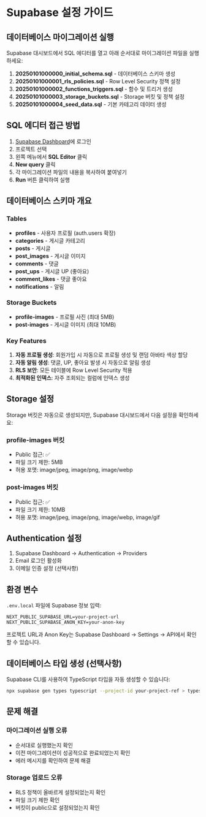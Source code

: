 # Supabase 설정 가이드

## 데이터베이스 마이그레이션 실행

Supabase 대시보드에서 SQL 에디터를 열고 아래 순서대로 마이그레이션 파일을 실행하세요:

1. **20250101000000_initial_schema.sql** - 데이터베이스 스키마 생성
2. **20250101000001_rls_policies.sql** - Row Level Security 정책 설정
3. **20250101000002_functions_triggers.sql** - 함수 및 트리거 생성
4. **20250101000003_storage_buckets.sql** - Storage 버킷 및 정책 설정
5. **20250101000004_seed_data.sql** - 기본 카테고리 데이터 생성

## SQL 에디터 접근 방법

1. [Supabase Dashboard](https://supabase.com/dashboard)에 로그인
2. 프로젝트 선택
3. 왼쪽 메뉴에서 **SQL Editor** 클릭
4. **New query** 클릭
5. 각 마이그레이션 파일의 내용을 복사하여 붙여넣기
6. **Run** 버튼 클릭하여 실행

## 데이터베이스 스키마 개요

### Tables

- **profiles** - 사용자 프로필 (auth.users 확장)
- **categories** - 게시글 카테고리
- **posts** - 게시글
- **post_images** - 게시글 이미지
- **comments** - 댓글
- **post_ups** - 게시글 UP (좋아요)
- **comment_likes** - 댓글 좋아요
- **notifications** - 알림

### Storage Buckets

- **profile-images** - 프로필 사진 (최대 5MB)
- **post-images** - 게시글 이미지 (최대 10MB)

### Key Features

1. **자동 프로필 생성**: 회원가입 시 자동으로 프로필 생성 및 랜덤 아바타 색상 할당
2. **자동 알림 생성**: 댓글, UP, 좋아요 발생 시 자동으로 알림 생성
3. **RLS 보안**: 모든 테이블에 Row Level Security 적용
4. **최적화된 인덱스**: 자주 조회되는 컬럼에 인덱스 생성

## Storage 설정

Storage 버킷은 자동으로 생성되지만, Supabase 대시보드에서 다음 설정을 확인하세요:

### profile-images 버킷
- Public 접근: ✅
- 파일 크기 제한: 5MB
- 허용 포맷: image/jpeg, image/png, image/webp

### post-images 버킷
- Public 접근: ✅
- 파일 크기 제한: 10MB
- 허용 포맷: image/jpeg, image/png, image/webp, image/gif

## Authentication 설정

1. Supabase Dashboard → Authentication → Providers
2. Email 로그인 활성화
3. 이메일 인증 설정 (선택사항)

## 환경 변수

`.env.local` 파일에 Supabase 정보 입력:

```env
NEXT_PUBLIC_SUPABASE_URL=your-project-url
NEXT_PUBLIC_SUPABASE_ANON_KEY=your-anon-key
```

프로젝트 URL과 Anon Key는 Supabase Dashboard → Settings → API에서 확인할 수 있습니다.

## 데이터베이스 타입 생성 (선택사항)

Supabase CLI를 사용하여 TypeScript 타입을 자동 생성할 수 있습니다:

```bash
npx supabase gen types typescript --project-id your-project-ref > types/database.types.ts
```

## 문제 해결

### 마이그레이션 실행 오류
- 순서대로 실행했는지 확인
- 이전 마이그레이션이 성공적으로 완료되었는지 확인
- 에러 메시지를 확인하여 문제 해결

### Storage 업로드 오류
- RLS 정책이 올바르게 설정되었는지 확인
- 파일 크기 제한 확인
- 버킷이 public으로 설정되었는지 확인
